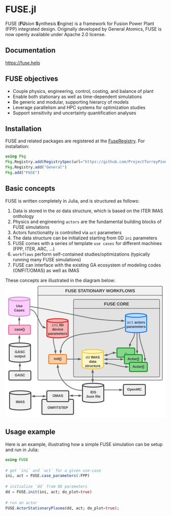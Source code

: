 # FUSE.jl

FUSE (**FU**sion **S**ynthesis **E**ngine) is a framework for Fusion Power Plant (FPP) integrated design.
Originally developed by General Atomics, FUSE is now openly available under Apache 2.0 license.

## Documentation
https://fuse.help

## FUSE objectives

* Couple physics, engineering, control, costing, and balance of plant
* Enable both stationary as well as time-dependent simulations
* Be generic and modular, supporting hierarcy of models
* Leverage parallelism and HPC systems for optimization studies
* Support sensitivity and uncertainty quantification analyses

## Installation

FUSE and related packages are registered at the [FuseRegistry](https://github.com/ProjectTorreyPines/FuseRegistry.jl/). For installation:

```julia
using Pkg
Pkg.Registry.add(RegistrySpec(url="https://github.com/ProjectTorreyPines/FuseRegistry.jl.git"))
Pkg.Registry.add("General")
Pkg.add("FUSE")
```

## Basic concepts

FUSE is written completely in Julia, and is structured as follows:
1. Data is stored in the `dd` data structure, which is based on the ITER IMAS onthology
1. Physics and engineering `actors` are the fundamental building blocks of FUSE simulations
1. Actors functionality is controlled via `act` parameters
1. The data structure can be initialized starting from 0D `ini` parameters
1. FUSE comes with a series of template `use cases` for different machines (FPP, ITER, ARC, ...)
1. `workflows` perform self-contained studies/optimizations (typically running many FUSE simulations)
1. FUSE can interface with the existing GA ecosystem of modeling codes (OMFIT/OMAS) as well as IMAS

These concepts are illustrated in the diagram below:
![svg](./docs/src/assets/FUSE.svg)

## Usage example
Here is an example, illustrating how a simple FUSE simulation can be setup and run in Julia:
```julia
using FUSE

# get `ini` and `act` for a given use-case
ini, act = FUSE.case_parameters(:FPP)

# initialize `dd` from 0D parameters
dd = FUSE.init(ini, act; do_plot=true)

# run an actor
FUSE.ActorStationaryPlasma(dd, act; do_plot=true);
```
